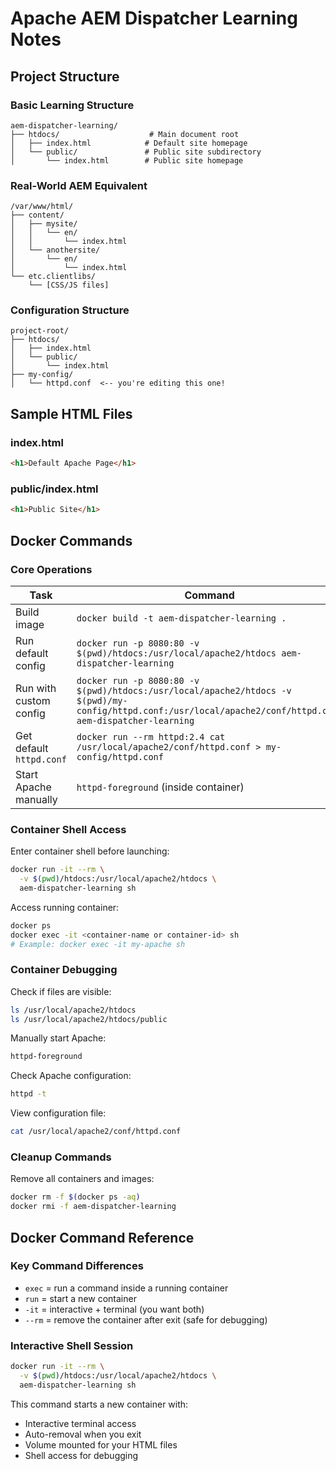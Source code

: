# Apache AEM Dispatcher Learning Notes

## Project Structure

### Basic Learning Structure
```
aem-dispatcher-learning/
├── htdocs/                    # Main document root
│   ├── index.html            # Default site homepage
│   └── public/               # Public site subdirectory
│       └── index.html        # Public site homepage
```

### Real-World AEM Equivalent
```
/var/www/html/
├── content/
│   ├── mysite/
│   │   └── en/
│   │       └── index.html
│   └── anothersite/
│       └── en/
│           └── index.html
└── etc.clientlibs/
    └── [CSS/JS files]
```

### Configuration Structure
```
project-root/
├── htdocs/
│   ├── index.html
│   └── public/
│       └── index.html
├── my-config/
│   └── httpd.conf  <-- you're editing this one!
```

## Sample HTML Files

### index.html
```html
<h1>Default Apache Page</h1>
```

### public/index.html
```html
<h1>Public Site</h1>
```

## Docker Commands

### Core Operations

| Task                     | Command                                                                                                                                                      |
| ------------------------ | ------------------------------------------------------------------------------------------------------------------------------------------------------------ |
| Build image              | `docker build -t aem-dispatcher-learning .`                                                                                                                  |
| Run default config       | `docker run -p 8080:80 -v $(pwd)/htdocs:/usr/local/apache2/htdocs aem-dispatcher-learning`                                                                   |
| Run with custom config   | `docker run -p 8080:80 -v $(pwd)/htdocs:/usr/local/apache2/htdocs -v $(pwd)/my-config/httpd.conf:/usr/local/apache2/conf/httpd.conf aem-dispatcher-learning` |
| Get default `httpd.conf` | `docker run --rm httpd:2.4 cat /usr/local/apache2/conf/httpd.conf > my-config/httpd.conf`                                                                    |
| Start Apache manually    | `httpd-foreground` (inside container)                                                                                                                        |

### Container Shell Access

Enter container shell before launching:
```bash
docker run -it --rm \
  -v $(pwd)/htdocs:/usr/local/apache2/htdocs \
  aem-dispatcher-learning sh
```

Access running container:
```bash
docker ps
docker exec -it <container-name or container-id> sh
# Example: docker exec -it my-apache sh
```

### Container Debugging

Check if files are visible:
```bash
ls /usr/local/apache2/htdocs
ls /usr/local/apache2/htdocs/public
```

Manually start Apache:
```bash
httpd-foreground
```

Check Apache configuration:
```bash
httpd -t
```

View configuration file:
```bash
cat /usr/local/apache2/conf/httpd.conf
```

### Cleanup Commands

Remove all containers and images:
```bash
docker rm -f $(docker ps -aq)
docker rmi -f aem-dispatcher-learning
```

## Docker Command Reference

### Key Command Differences

- `exec` = run a command inside a running container
- `run` = start a new container
- `-it` = interactive + terminal (you want both)
- `--rm` = remove the container after exit (safe for debugging)

### Interactive Shell Session
```bash
docker run -it --rm \
  -v $(pwd)/htdocs:/usr/local/apache2/htdocs \
  aem-dispatcher-learning sh
```

This command starts a new container with:
- Interactive terminal access
- Auto-removal when you exit
- Volume mounted for your HTML files
- Shell access for debugging

